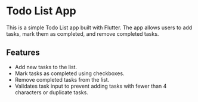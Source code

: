 # Todo List App

This is a simple Todo List app built with Flutter. The app allows users to add tasks, mark them as completed, and remove completed tasks.

## Features

- Add new tasks to the list.
- Mark tasks as completed using checkboxes.
- Remove completed tasks from the list.
- Validates task input to prevent adding tasks with fewer than 4 characters or duplicate tasks.
